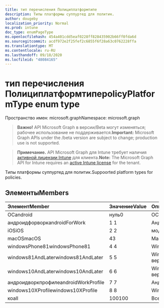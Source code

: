 ```yaml
---
title: тип перечисления Полициплатформтипе
description: Типы платформы суппуртед для политик.
author: dougeby
localization_priority: Normal
ms.prod: intune
doc_type: enumPageType
ms.openlocfilehash: 454a401cdd5eaf0228ff828435902b66ff0fda6d
ms.sourcegitcommit: acdf972e2f25fef2c6855f6f28a63c0762228ffa
ms.translationtype: MT
ms.contentlocale: ru-RU
ms.lasthandoff: 09/18/2020
ms.locfileid: "48084165"
---
```

# <a name="policyplatformtype-enum-type"></a><span data-ttu-id="67c9a-103">тип перечисления Полициплатформтипе</span><span class="sxs-lookup"><span data-stu-id="67c9a-103">policyPlatformType enum type</span></span>

<span data-ttu-id="67c9a-104">Пространство имен: microsoft.graph</span><span class="sxs-lookup"><span data-stu-id="67c9a-104">Namespace: microsoft.graph</span></span>

> <span data-ttu-id="67c9a-105">**Важно!** API Microsoft Graph в версии/Beta могут изменяться; рабочее использование не поддерживается.</span><span class="sxs-lookup"><span data-stu-id="67c9a-105">**Important:** Microsoft Graph APIs under the /beta version are subject to change; production use is not supported.</span></span>

> <span data-ttu-id="67c9a-106">**Примечание.** API Microsoft Graph для Intune требует наличия [активной лицензии Intune](https://go.microsoft.com/fwlink/?linkid=839381) для клиента.</span><span class="sxs-lookup"><span data-stu-id="67c9a-106">**Note:** The Microsoft Graph API for Intune requires an [active Intune license](https://go.microsoft.com/fwlink/?linkid=839381) for the tenant.</span></span>

<span data-ttu-id="67c9a-107">Типы платформы суппуртед для политик.</span><span class="sxs-lookup"><span data-stu-id="67c9a-107">Suppoorted platform types for policies.</span></span>

## <a name="members"></a><span data-ttu-id="67c9a-108">Элементы</span><span class="sxs-lookup"><span data-stu-id="67c9a-108">Members</span></span>
|<span data-ttu-id="67c9a-109">Элемент</span><span class="sxs-lookup"><span data-stu-id="67c9a-109">Member</span></span>|<span data-ttu-id="67c9a-110">Значение</span><span class="sxs-lookup"><span data-stu-id="67c9a-110">Value</span></span>|<span data-ttu-id="67c9a-111">Описание</span><span class="sxs-lookup"><span data-stu-id="67c9a-111">Description</span></span>|
|:---|:---|:---|
|<span data-ttu-id="67c9a-112">ОС</span><span class="sxs-lookup"><span data-stu-id="67c9a-112">android</span></span>|<span data-ttu-id="67c9a-113">нуль</span><span class="sxs-lookup"><span data-stu-id="67c9a-113">0</span></span>|<span data-ttu-id="67c9a-114">ОС.</span><span class="sxs-lookup"><span data-stu-id="67c9a-114">Android.</span></span>|
|<span data-ttu-id="67c9a-115">андроидфорворк</span><span class="sxs-lookup"><span data-stu-id="67c9a-115">androidForWork</span></span>|<span data-ttu-id="67c9a-116">1 </span><span class="sxs-lookup"><span data-stu-id="67c9a-116">1</span></span>|<span data-ttu-id="67c9a-117">Андроидфорворк.</span><span class="sxs-lookup"><span data-stu-id="67c9a-117">AndroidForWork.</span></span>|
|<span data-ttu-id="67c9a-118">iOS</span><span class="sxs-lookup"><span data-stu-id="67c9a-118">iOS</span></span>|<span data-ttu-id="67c9a-119">2 </span><span class="sxs-lookup"><span data-stu-id="67c9a-119">2</span></span>|<span data-ttu-id="67c9a-120">модуле.</span><span class="sxs-lookup"><span data-stu-id="67c9a-120">iOS.</span></span>|
|<span data-ttu-id="67c9a-121">macOS</span><span class="sxs-lookup"><span data-stu-id="67c9a-121">macOS</span></span>|<span data-ttu-id="67c9a-122">4</span><span class="sxs-lookup"><span data-stu-id="67c9a-122">3</span></span>|<span data-ttu-id="67c9a-123">MacOS.</span><span class="sxs-lookup"><span data-stu-id="67c9a-123">MacOS.</span></span>|
|<span data-ttu-id="67c9a-124">windowsPhone81</span><span class="sxs-lookup"><span data-stu-id="67c9a-124">windowsPhone81</span></span>|<span data-ttu-id="67c9a-125">4 </span><span class="sxs-lookup"><span data-stu-id="67c9a-125">4</span></span>|<span data-ttu-id="67c9a-126">WindowsPhone 8,1.</span><span class="sxs-lookup"><span data-stu-id="67c9a-126">WindowsPhone 8.1.</span></span>|
|<span data-ttu-id="67c9a-127">windows81AndLater</span><span class="sxs-lookup"><span data-stu-id="67c9a-127">windows81AndLater</span></span>|<span data-ttu-id="67c9a-128">5 </span><span class="sxs-lookup"><span data-stu-id="67c9a-128">5</span></span>|<span data-ttu-id="67c9a-129">Windows 8,1 и более поздние версии</span><span class="sxs-lookup"><span data-stu-id="67c9a-129">Windows 8.1 and later</span></span>|
|<span data-ttu-id="67c9a-130">windows10AndLater</span><span class="sxs-lookup"><span data-stu-id="67c9a-130">windows10AndLater</span></span>|<span data-ttu-id="67c9a-131">6 </span><span class="sxs-lookup"><span data-stu-id="67c9a-131">6</span></span>|<span data-ttu-id="67c9a-132">Windows 10 и более поздних версий.</span><span class="sxs-lookup"><span data-stu-id="67c9a-132">Windows 10 and later.</span></span>|
|<span data-ttu-id="67c9a-133">андроидворкпрофиле</span><span class="sxs-lookup"><span data-stu-id="67c9a-133">androidWorkProfile</span></span>|<span data-ttu-id="67c9a-134">7 </span><span class="sxs-lookup"><span data-stu-id="67c9a-134">7</span></span>|<span data-ttu-id="67c9a-135">Андроидворкпрофиле.</span><span class="sxs-lookup"><span data-stu-id="67c9a-135">AndroidWorkProfile.</span></span>|
|<span data-ttu-id="67c9a-136">windows10XProfile</span><span class="sxs-lookup"><span data-stu-id="67c9a-136">windows10XProfile</span></span>|<span data-ttu-id="67c9a-137">8 </span><span class="sxs-lookup"><span data-stu-id="67c9a-137">8</span></span>|<span data-ttu-id="67c9a-138">Windows10XProfile.</span><span class="sxs-lookup"><span data-stu-id="67c9a-138">Windows10XProfile.</span></span>|
|<span data-ttu-id="67c9a-139">ко</span><span class="sxs-lookup"><span data-stu-id="67c9a-139">all</span></span>|<span data-ttu-id="67c9a-140">100</span><span class="sxs-lookup"><span data-stu-id="67c9a-140">100</span></span>|<span data-ttu-id="67c9a-141">Все платформы.</span><span class="sxs-lookup"><span data-stu-id="67c9a-141">All platforms.</span></span>|






